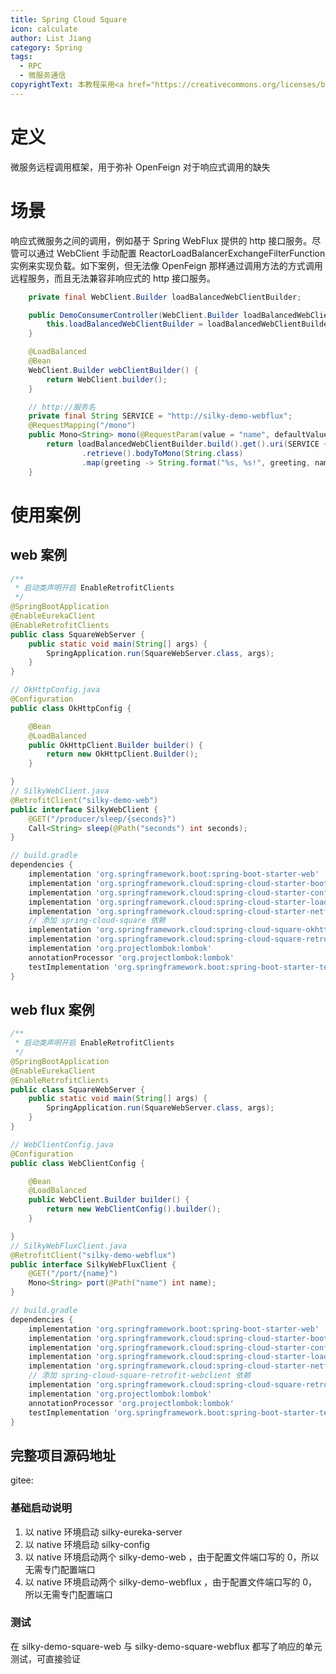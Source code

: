 ```yaml
---
title: Spring Cloud Square
icon: calculate
author: List Jiang
category: Spring
tags:
  - RPC
  - 微服务通信
copyrightText: 本教程采用<a href="https://creativecommons.org/licenses/by-sa/3.0/deed.zh">知识共享 署名-相同方式共享 3.0协议</a>
---
```


# 定义
微服务远程调用框架，用于弥补 OpenFeign 对于响应式调用的缺失
# 场景
响应式微服务之间的调用，例如基于 Spring WebFlux 提供的 http 接口服务。尽管可以通过 WebClient 手动配置 ReactorLoadBalancerExchangeFilterFunction 实例来实现负载。如下案例，但无法像 OpenFeign 那样通过调用方法的方式调用远程服务，而且无法兼容非响应式的 http 接口服务。
```java
    private final WebClient.Builder loadBalancedWebClientBuilder;

    public DemoConsumerController(WebClient.Builder loadBalancedWebClientBuilder) {
        this.loadBalancedWebClientBuilder = loadBalancedWebClientBuilder;
    }

    @LoadBalanced
    @Bean
    WebClient.Builder webClientBuilder() {
        return WebClient.builder();
    }

    // http://服务名
    private final String SERVICE = "http://silky-demo-webflux";
    @RequestMapping("/mono")
    public Mono<String> mono(@RequestParam(value = "name", defaultValue = "Mary") String name) {
        return loadBalancedWebClientBuilder.build().get().uri(SERVICE + "/producer/mono")
                .retrieve().bodyToMono(String.class)
                .map(greeting -> String.format("%s, %s!", greeting, name));
    }
```
# 使用案例
## web 案例
```java
/**
 * 启动类声明开启 EnableRetrofitClients
 */
@SpringBootApplication
@EnableEurekaClient
@EnableRetrofitClients
public class SquareWebServer {
    public static void main(String[] args) {
        SpringApplication.run(SquareWebServer.class, args);
    }
}
```
```java
// OkHttpConfig.java
@Configuration
public class OkHttpConfig {

    @Bean
    @LoadBalanced
    public OkHttpClient.Builder builder() {
        return new OkHttpClient.Builder();
    }

}
// SilkyWebClient.java
@RetrofitClient("silky-demo-web")
public interface SilkyWebClient {
    @GET("/producer/sleep/{seconds}")
    Call<String> sleep(@Path("seconds") int seconds);
}
```
```groovy
// build.gradle
dependencies {
    implementation 'org.springframework.boot:spring-boot-starter-web'
    implementation 'org.springframework.cloud:spring-cloud-starter-bootstrap'
    implementation 'org.springframework.cloud:spring-cloud-starter-config'
    implementation 'org.springframework.cloud:spring-cloud-starter-loadbalancer'
    implementation 'org.springframework.cloud:spring-cloud-starter-netflix-eureka-client'
    // 添加 spring-cloud-square 依赖
    implementation 'org.springframework.cloud:spring-cloud-square-okhttp:0.4.0'
    implementation 'org.springframework.cloud:spring-cloud-square-retrofit:0.4.0'
    implementation 'org.projectlombok:lombok'
    annotationProcessor 'org.projectlombok:lombok'
    testImplementation 'org.springframework.boot:spring-boot-starter-test'
}
```
## web flux 案例
```java
/**
 * 启动类声明开启 EnableRetrofitClients
 */
@SpringBootApplication
@EnableEurekaClient
@EnableRetrofitClients
public class SquareWebServer {
    public static void main(String[] args) {
        SpringApplication.run(SquareWebServer.class, args);
    }
}
```
```java
// WebClientConfig.java
@Configuration
public class WebClientConfig {

    @Bean
    @LoadBalanced
    public WebClient.Builder builder() {
        return new WebClientConfig().builder();
    }

}
// SilkyWebFluxClient.java
@RetrofitClient("silky-demo-webflux")
public interface SilkyWebFluxClient {
    @GET("/port/{name}")
    Mono<String> port(@Path("name") int name);
}
```
```groovy
// build.gradle
dependencies {
    implementation 'org.springframework.boot:spring-boot-starter-web'
    implementation 'org.springframework.cloud:spring-cloud-starter-bootstrap'
    implementation 'org.springframework.cloud:spring-cloud-starter-config'
    implementation 'org.springframework.cloud:spring-cloud-starter-loadbalancer'
    implementation 'org.springframework.cloud:spring-cloud-starter-netflix-eureka-client'
    // 添加 spring-cloud-square-retrofit-webclient 依赖
    implementation 'org.springframework.cloud:spring-cloud-square-retrofit-webclient:0.4.0'
    implementation 'org.projectlombok:lombok'
    annotationProcessor 'org.projectlombok:lombok'
    testImplementation 'org.springframework.boot:spring-boot-starter-test'
}
```
## 完整项目源码地址
gitee: [](https://gitee.com/jdw-silky/silky-parent.git)
### 基础启动说明
1. 以 native 环境启动 silky-eureka-server
2. 以 native 环境启动 silky-config
3. 以 native 环境启动两个 silky-demo-web ，由于配置文件端口写的 0，所以无需专门配置端口
4. 以 native 环境启动两个 silky-demo-webflux ，由于配置文件端口写的 0，所以无需专门配置端口
### 测试
在 silky-demo-square-web 与 silky-demo-square-webflux 都写了响应的单元测试，可直接验证
